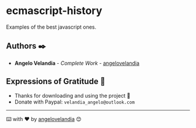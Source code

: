 # ecmascript-history
Examples of the best javascript ones.

## Authors ✒️

* **Angelo Velandia** - *Complete Work* - [angelovelandia](https://github.com/angelovelandia)

## Expressions of Gratitude 🎁

* Thanks for downloading and using the project 📢
* Donate with Paypal: `velandia_angelo@outlook.com`

---
⌨️ with ❤️ by [angelovelandia](https://github.com/angelovelandia) 😊

